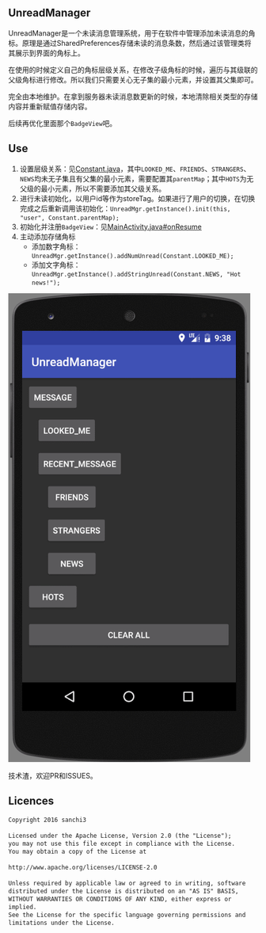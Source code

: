 UnreadManager
---

UnreadManager是一个未读消息管理系统，用于在软件中管理添加未读消息的角标。原理是通过SharedPreferences存储未读的消息条数，然后通过该管理类将其展示到界面的角标上。

在使用的时候定义自己的角标层级关系，在修改子级角标的时候，遍历与其级联的父级角标进行修改。所以我们只需要关心无子集的最小元素，并设置其父集即可。

完全由本地维护。在拿到服务器未读消息数更新的时候，本地清除相关类型的存储内容并重新赋值存储内容。

后续再优化里面那个`BadgeView`吧。

## Use
1. 设置层级关系：见[Constant.java](./app/src/main/java/com/zrp/unreadmanager/Constant.java)，其中`LOOKED_ME`、`FRIENDS`、`STRANGERS`、`NEWS`均未无子集且有父集的最小元素，需要配置其`parentMap`；其中`HOTS`为无父级的最小元素，所以不需要添加其父级关系。
1. 进行未读初始化，以用户id等作为storeTag。如果进行了用户的切换，在切换完成之后重新调用该初始化：`UnreadMgr.getInstance().init(this, "user", Constant.parentMap);`
1. 初始化并注册`BadgeView`：见[MainActivity.java#onResume](./app/src/main/java/com/zrp/unreadmanager/MainActivity.java)
1. 主动添加存储角标
    - 添加数字角标：`UnreadMgr.getInstance().addNumUnread(Constant.LOOKED_ME);`
    - 添加文字角标：`UnreadMgr.getInstance().addStringUnread(Constant.NEWS, "Hot news!");`

![](./screenshot/screenshot.gif)

技术渣，欢迎PR和ISSUES。

## Licences
```
Copyright 2016 sanchi3

Licensed under the Apache License, Version 2.0 (the "License");
you may not use this file except in compliance with the License.
You may obtain a copy of the License at

http://www.apache.org/licenses/LICENSE-2.0

Unless required by applicable law or agreed to in writing, software
distributed under the License is distributed on an "AS IS" BASIS,
WITHOUT WARRANTIES OR CONDITIONS OF ANY KIND, either express or implied.
See the License for the specific language governing permissions and
limitations under the License.
```
